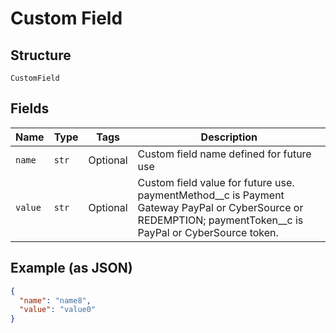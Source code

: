 
# Custom Field

## Structure

`CustomField`

## Fields

| Name | Type | Tags | Description |
|  --- | --- | --- | --- |
| `name` | `str` | Optional | Custom field name defined for future use |
| `value` | `str` | Optional | Custom field value for future use.  paymentMethod__c is Payment Gateway PayPal or CyberSource or REDEMPTION; paymentToken__c is PayPal or CyberSource token. |

## Example (as JSON)

```json
{
  "name": "name8",
  "value": "value0"
}
```

